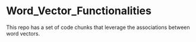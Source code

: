 # Word_Vector_Functionalities
This repo has a set of code chunks that leverage the associations between word vectors.
